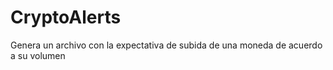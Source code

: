 # CryptoAlerts
Genera un archivo con la expectativa de subida de una moneda de acuerdo a su volumen
